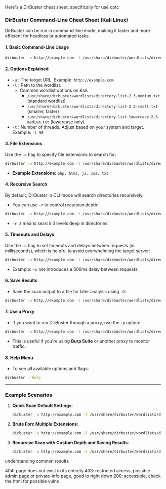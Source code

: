 Here's a  DirBuster cheat sheet, specifically for use cptc

### **DirBuster Command-Line Cheat Sheet (Kali Linux)**

DirBuster can be run in command-line mode, making it faster and more efficient for headless or automated tasks.

#### 1. **Basic Command-Line Usage**
```bash
dirbuster -u http://example.com -l /usr/share/dirbuster/wordlists/directory-list-2.3-medium.txt -t 50
```

#### 2. **Options Explained**
   - `-u` : The target URL. Example: `http://example.com`
   - `-l` : Path to the wordlist.
     - Common wordlist options on Kali:
       - `/usr/share/dirbuster/wordlists/directory-list-2.3-medium.txt` (standard wordlist)
       - `/usr/share/dirbuster/wordlists/directory-list-2.3-small.txt` (smaller, faster)
       - `/usr/share/dirbuster/wordlists/directory-list-lowercase-2.3-medium.txt` (lowercase only)
   - `-t` : Number of threads. Adjust based on your system and target. Example: `-t 50`

#### 3. **File Extensions**
   Use the `-e` flag to specify file extensions to search for:
```bash
dirbuster -u http://example.com -l /usr/share/dirbuster/wordlists/directory-list-2.3-medium.txt -t 50 -e php,html,txt
```
   - **Example Extensions:** `php, html, js, css, txt`

#### 4. **Recursive Search**
   By default, DirBuster in CLI mode will search directories recursively.
   - You can use `-r` to control recursion depth:
```bash
dirbuster -u http://example.com -l /usr/share/dirbuster/wordlists/directory-list-2.3-medium.txt -t 50 -e php,html -r 3
```
   - `-r 3` means search 3 levels deep in directories.

#### 5. **Timeouts and Delays**
   Use the `-o` flag to set timeouts and delays between requests (in milliseconds), which is helpful to avoid overwhelming the target server:
```bash
dirbuster -u http://example.com -l /usr/share/dirbuster/wordlists/directory-list-2.3-medium.txt -t 50 -o 500
```
   - Example: `-o 500` introduces a 500ms delay between requests.

#### 6. **Save Results**
   - Save the scan output to a file for later analysis using `-O`:
```bash
dirbuster -u http://example.com -l /usr/share/dirbuster/wordlists/directory-list-2.3-medium.txt -t 50 -e php,html,txt -O results.txt
```

#### 7. **Use a Proxy**
   - If you want to run DirBuster through a proxy, use the `-p` option:
```bash
dirbuster -u http://example.com -l /usr/share/dirbuster/wordlists/directory-list-2.3-medium.txt -t 50 -e php,html,txt -p http://localhost:8080
```
   - This is useful if you're using **Burp Suite** or another proxy to monitor traffic.

#### 8. **Help Menu**
   - To see all available options and flags:
```bash
dirbuster --help
```

---

### **Example Scenarios**

1. **Quick Scan Default Settings**:
   ```bash
   dirbuster -u http://example.com -l /usr/share/dirbuster/wordlists/directory-list-2.3-small.txt -t 20
   ```

2. **Brute Forc Multiple Extensions**:
   ```bash
   dirbuster -u http://example.com -l /usr/share/dirbuster/wordlists/directory-list-2.3-medium.txt -t 50 -e php,html,txt,js
   ```

3. **Recursive Scan with Custom Depth and Saving Results**:
   ```bash
   dirbuster -u http://example.com -l /usr/share/dirbuster/wordlists/directory-list-2.3-medium.txt -t 50 -r 5 -O results.txt
   ```
understanding common results

404: page does not exist in its entirety
403: restricted access, possible admin page or  private-info page, good to right down
200: accessible, check the html for possible vulns
